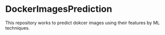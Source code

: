 # DockerImagesPrediction
This repository works to predict dokcer images using their features by ML techniques. 

